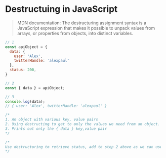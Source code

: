 # Destructuing in JavaScript

> MDN documentation: The destructuring assignment syntax is a JavaScript expression that makes it possible to unpack values from arrays, or properties from objects, into distinct variables.

```javascript 
// 1
const apiObject = {
  data: {
    user: 'Alex', 
    twitterHandle: 'alexpaul'
  }, 
  status: 200, 
}

// 2 
const { data } = apiObject; 

// 3
console.log(data); 
// { user: 'Alex', twitterHandle: 'alexpaul' }

/*
1. An object with various key, value pairs 
2. Using destructing to get to only the values we need from an object. 
3. Prints out only the { data } key,value pair 
*/

/*
Use destructuring to retrieve status, add to step 2 above as we can use comma delimeter to include more properties for destructuring
*/
```
